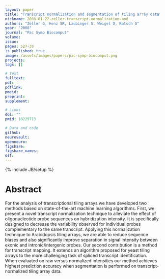 ```yaml
---
layout: paper
title: "Transcript normalization and segmentation of tiling array data"
nickname: 2008-01-22-zeller-transcript-normalization-and
authors: "Zeller G, Henz SR, Laubinger S, Weigel D, Ratsch G"
year: "2008"
journal: "Pac Symp Biocomput"
volume: 
issue: 
pages: 527-38
is_published: true
image: /assets/images/papers/pac-symp-biocomput.png
projects:
tags: []

# Text
fulltext:
pdf:
pdflink:
pmcid: 
preprint:
supplement:

# Links
doi: ""
pmid: 18229713

# Data and code
github:
neurovault:
openneuro:
figshare:
figshare_names:
osf:
---
```

{% include JB/setup %}

# Abstract

For the analysis of transcriptional tiling arrays we have developed two methods based on state-of-the-art machine learning algorithms. First, we present a novel transcript normalization technique to alleviate the effect of oligonucleotide probe sequences on hybridization intensity. It is specifically designed to decrease the variability observed for individual probes complementary to the same transcript. Applying this normalization technique to Arabidopsis tiling arrays, we are able to reduce sequence biases and also significantly improve separation in signal intensity between exonic and intronic/intergenic probes. Our second contribution is a method for transcript mapping. It extends an algorithm proposed for yeast tiling arrays to the more challenging task of spliced transcript identification. When evaluated on raw versus normalized intensities our method achieves highest prediction accuracy when segmentation is performed on transcript-normalized tiling array data.
